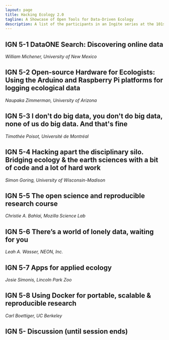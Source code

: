 ```yaml
---
layout: page
title: Hacking Ecology 2.0
tagline: A Showcase of Open Tools for Data-Driven Ecology
description: A list of the participants in an Ingite series at the 101st Ecological Society of America meeting
---
```



## IGN 5-1  DataONE Search: Discovering online data
_William Michener, University of New Mexico_

## IGN 5-2  Open-source Hardware for Ecologists: Using the Arduino and Raspberry Pi platforms for logging ecological data
_Naupaka Zimmerman, University of Arizona_

## IGN 5-3  I don't do big data, you don't do big data, none of us do big data. And that's fine
_Timothée Poisot, Université de Montréal_

## IGN 5-4  Hacking apart the disciplinary silo. Bridging ecology & the earth sciences with a bit of code and a lot of hard work
_Simon Goring, University of Wisconsin-Madison_

## IGN 5-5  The open science and reproducible research course
_Christie A. Bahlai, Mozilla Science Lab_

## IGN 5-6  There’s a world of lonely data, waiting for you
_Leah A. Wasser, NEON, Inc._

## IGN 5-7  Apps for applied ecology
_Josie Simonis, Lincoln Park Zoo_

## IGN 5-8  Using Docker for portable, scalable & reproducible research
_Carl Boettiger, UC Berkeley_

## IGN 5-  Discussion (until session ends)